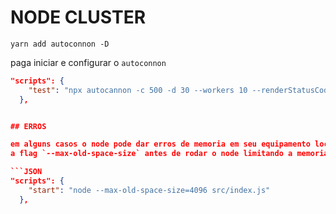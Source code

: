 # NODE CLUSTER

```CMD
yarn add autoconnon -D
```

paga iniciar e configurar o `autoconnon`

````JSON
"scripts": {
    "test": "npx autocannon -c 500 -d 30 --workers 10 --renderStatusCodes --latency --warmup [ -c 1 -d 2] localhost:3000"
  },


## ERROS

em alguns casos o node pode dar erros de memoria em seu equipamento local, para resolver isso podemos colocar
a flag `--max-old-space-size` antes de rodar o node limitando a memoriaa

```JSON
"scripts": {
    "start": "node --max-old-space-size=4096 src/index.js"
  },
````
